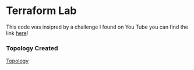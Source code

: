 # Terraform Lab

This code was insipred by a challenge I found on You Tube you can find the link [here](https://youtu.be/UQN2WrNYvXs)!

### Topology Created

[Topology](https://kwiatriot.s3.us-west-2.amazonaws.com/github-helperDocs/tf-lab.png)



